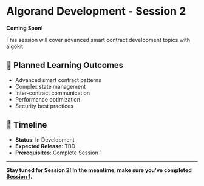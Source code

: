 # Algorand Development - Session 2

**Coming Soon!**

This session will cover advanced smart contract development topics with algokit

## 🎯 Planned Learning Outcomes

- Advanced smart contract patterns
- Complex state management
- Inter-contract communication
- Performance optimization
- Security best practices

## 📅 Timeline

- **Status**: In Development
- **Expected Release**: TBD
- **Prerequisites**: Complete Session 1

---

**Stay tuned for Session 2! In the meantime, make sure you've completed [Session 1](../algorand-pak-session-1/).**
